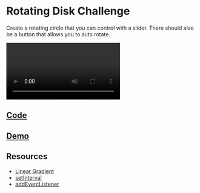 # Rotating Disk Challenge

Create a rotating circle that you can control with a slider.  There should also be a button that allows you to auto rotate.

<video controls>
    <source src="https://storage.googleapis.com/noah-education-videos/javascript/3-Rotating-disk.mp4"
            type="video/mp4">
</video>

## [Code](https://codesandbox.io/s/rotating-circle-55i40h)

## [Demo](https://55i40h.csb.app/)

## Resources

- [Linear Gradient](https://developer.mozilla.org/en-US/docs/Web/CSS/gradient/linear-gradient)
- [setInterval](https://www.w3schools.com/jsref/met_win_setinterval.asp)
- [addEventListener](https://www.w3schools.com/jsref/met_element_addeventlistener.asp)